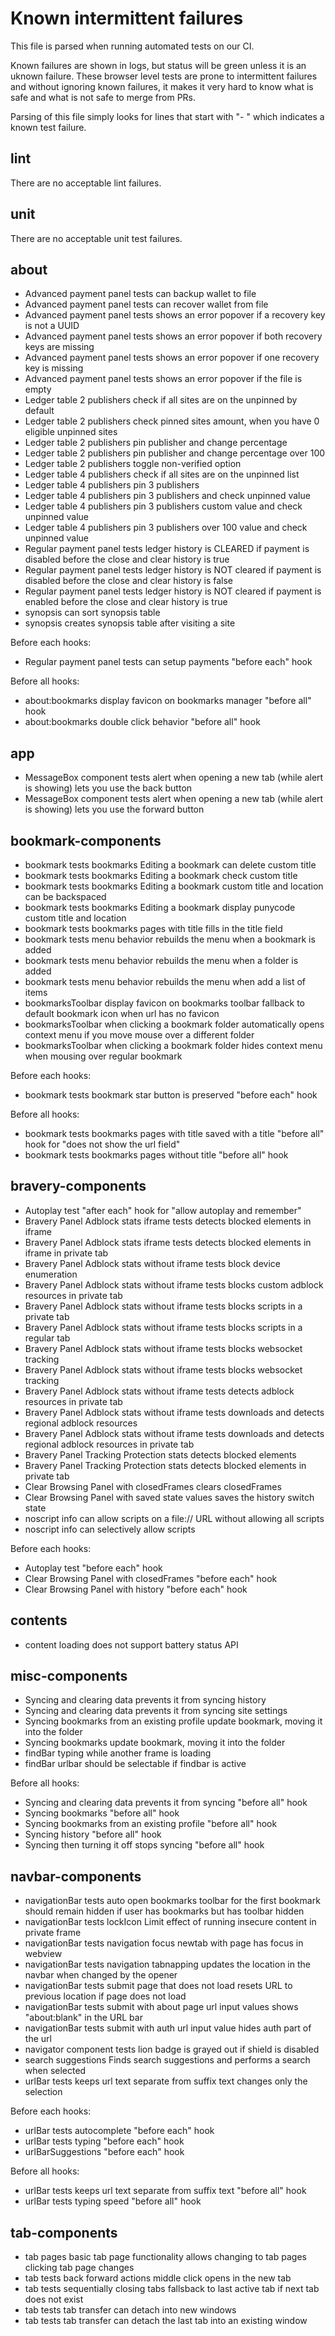 # Known intermittent failures

This file is parsed when running automated tests on our CI.

Known failures are shown in logs, but status will be green unless it is an uknown failure.
These browser level tests are prone to intermittent failures and without ignoring known failures,
it makes it very hard to know what is safe and what is not safe to merge from PRs.

Parsing of this file simply looks for lines that start with "- " which indicates a known test failure.

## lint

There are no acceptable lint failures.

## unit

There are no acceptable unit test failures.

## about

- Advanced payment panel tests can backup wallet to file
- Advanced payment panel tests can recover wallet from file
- Advanced payment panel tests shows an error popover if a recovery key is not a UUID
- Advanced payment panel tests shows an error popover if both recovery keys are missing
- Advanced payment panel tests shows an error popover if one recovery key is missing
- Advanced payment panel tests shows an error popover if the file is empty
- Ledger table 2 publishers check if all sites are on the unpinned by default
- Ledger table 2 publishers check pinned sites amount, when you have 0 eligible unpinned sites
- Ledger table 2 publishers pin publisher and change percentage
- Ledger table 2 publishers pin publisher and change percentage over 100
- Ledger table 2 publishers toggle non-verified option
- Ledger table 4 publishers check if all sites are on the unpinned list
- Ledger table 4 publishers pin 3 publishers
- Ledger table 4 publishers pin 3 publishers and check unpinned value
- Ledger table 4 publishers pin 3 publishers custom value and check unpinned value
- Ledger table 4 publishers pin 3 publishers over 100 value and check unpinned value
- Regular payment panel tests ledger history is CLEARED if payment is disabled before the close and clear history is true
- Regular payment panel tests ledger history is NOT cleared if payment is disabled before the close and clear history is false
- Regular payment panel tests ledger history is NOT cleared if payment is enabled before the close and clear history is true
- synopsis can sort synopsis table
- synopsis creates synopsis table after visiting a site

Before each hooks:

- Regular payment panel tests can setup payments "before each" hook

Before all hooks:

- about:bookmarks display favicon on bookmarks manager "before all" hook
- about:bookmarks double click behavior "before all" hook

## app

- MessageBox component tests alert when opening a new tab (while alert is showing) lets you use the back button
- MessageBox component tests alert when opening a new tab (while alert is showing) lets you use the forward button

## bookmark-components

- bookmark tests bookmarks Editing a bookmark can delete custom title
- bookmark tests bookmarks Editing a bookmark check custom title
- bookmark tests bookmarks Editing a bookmark custom title and location can be backspaced
- bookmark tests bookmarks Editing a bookmark display punycode custom title and location
- bookmark tests bookmarks pages with title fills in the title field
- bookmark tests menu behavior rebuilds the menu when a bookmark is added
- bookmark tests menu behavior rebuilds the menu when a folder is added
- bookmark tests menu behavior rebuilds the menu when add a list of items
- bookmarksToolbar display favicon on bookmarks toolbar fallback to default bookmark icon when url has no favicon
- bookmarksToolbar when clicking a bookmark folder automatically opens context menu if you move mouse over a different folder
- bookmarksToolbar when clicking a bookmark folder hides context menu when mousing over regular bookmark

Before each hooks:

- bookmark tests bookmark star button is preserved "before each" hook

Before all hooks:

- bookmark tests bookmarks pages with title saved with a title "before all" hook for "does not show the url field"
- bookmark tests bookmarks pages without title "before all" hook

## bravery-components

- Autoplay test "after each" hook for "allow autoplay and remember"
- Bravery Panel Adblock stats iframe tests detects blocked elements in iframe
- Bravery Panel Adblock stats iframe tests detects blocked elements in iframe in private tab
- Bravery Panel Adblock stats without iframe tests block device enumeration
- Bravery Panel Adblock stats without iframe tests blocks custom adblock resources in private tab
- Bravery Panel Adblock stats without iframe tests blocks scripts in a private tab
- Bravery Panel Adblock stats without iframe tests blocks scripts in a regular tab
- Bravery Panel Adblock stats without iframe tests blocks websocket tracking
- Bravery Panel Adblock stats without iframe tests blocks websocket tracking
- Bravery Panel Adblock stats without iframe tests detects adblock resources in private tab
- Bravery Panel Adblock stats without iframe tests downloads and detects regional adblock resources
- Bravery Panel Adblock stats without iframe tests downloads and detects regional adblock resources in private tab
- Bravery Panel Tracking Protection stats detects blocked elements
- Bravery Panel Tracking Protection stats detects blocked elements in private tab
- Clear Browsing Panel with closedFrames clears closedFrames
- Clear Browsing Panel with saved state values saves the history switch state
- noscript info can allow scripts on a file:// URL without allowing all scripts
- noscript info can selectively allow scripts

Before each hooks:

- Autoplay test "before each" hook
- Clear Browsing Panel with closedFrames "before each" hook
- Clear Browsing Panel with history "before each" hook

## contents

- content loading does not support battery status API

## misc-components

- Syncing and clearing data prevents it from syncing history
- Syncing and clearing data prevents it from syncing site settings
- Syncing bookmarks from an existing profile update bookmark, moving it into the folder
- Syncing bookmarks update bookmark, moving it into the folder
- findBar typing while another frame is loading
- findBar urlbar should be selectable if findbar is active

Before all hooks:

- Syncing and clearing data prevents it from syncing "before all" hook
- Syncing bookmarks "before all" hook
- Syncing bookmarks from an existing profile "before all" hook
- Syncing history "before all" hook
- Syncing then turning it off stops syncing "before all" hook

## navbar-components

- navigationBar tests auto open bookmarks toolbar for the first bookmark should remain hidden if user has bookmarks but has toolbar hidden
- navigationBar tests lockIcon Limit effect of running insecure content in private frame
- navigationBar tests navigation focus newtab with page has focus in webview
- navigationBar tests navigation tabnapping updates the location in the navbar when changed by the opener
- navigationBar tests submit page that does not load resets URL to previous location if page does not load
- navigationBar tests submit with about page url input values shows "about:blank" in the URL bar
- navigationBar tests submit with auth url input value hides auth part of the url
- navigator component tests lion badge is grayed out if shield is disabled
- search suggestions Finds search suggestions and performs a search when selected
- urlBar tests keeps url text separate from suffix text changes only the selection

Before each hooks:

- urlBar tests autocomplete "before each" hook
- urlBar tests typing "before each" hook
- urlBarSuggestions "before each" hook

Before all hooks:

- urlBar tests keeps url text separate from suffix text "before all" hook
- urlBar tests typing speed "before all" hook

## tab-components

- tab pages basic tab page functionality allows changing to tab pages clicking tab page changes
- tab tests back forward actions middle click opens in the new tab
- tab tests sequentially closing tabs fallsback to last active tab if next tab does not exist
- tab tests tab transfer can detach into new windows
- tab tests tab transfer can detach the last tab into an existing window
